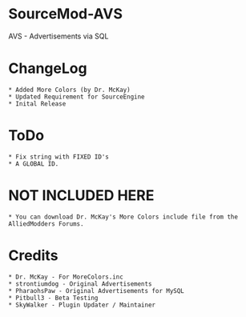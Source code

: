 # SourceMod-AVS
AVS - Advertisements via SQL

# ChangeLog
	* Added More Colors (by Dr. McKay)
	* Updated Requirement for SourceEngine
	* Inital Release
	
	
# ToDo
	* Fix string with FIXED ID's 
	* A GLOBAL ID.
	
# NOT INCLUDED HERE
	* You can download Dr. McKay's More Colors include file from the AlliedModders Forums.
	
# Credits
	* Dr. McKay - For MoreColors.inc
	* strontiumdog - Original Advertisements
	* PharaohsPaw - Original Advertisements for MySQL
	* Pitbull3 - Beta Testing
	* SkyWalker - Plugin Updater / Maintainer